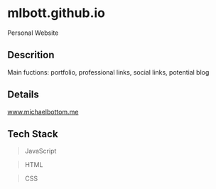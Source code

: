 # mlbott.github.io
Personal Website

## Descrition
Main fuctions:
portfolio,
professional links,
social links,
potential blog

## Details
www.michaelbottom.me

## Tech Stack
> JavaScript

> HTML

> CSS

